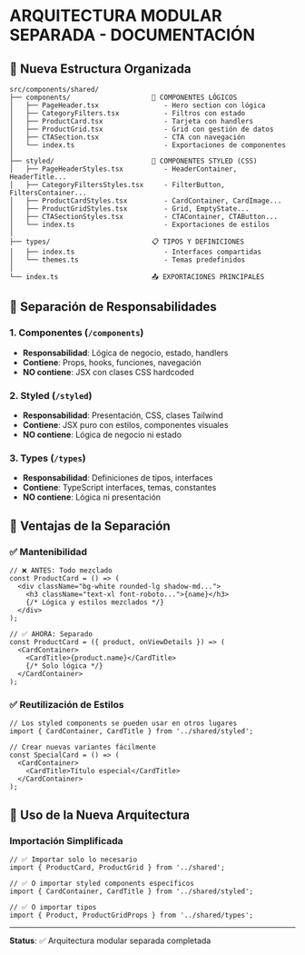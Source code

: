 # ARQUITECTURA MODULAR SEPARADA - DOCUMENTACIÓN

## 📁 Nueva Estructura Organizada

```
src/components/shared/
├── components/                    🧩 COMPONENTES LÓGICOS
│   ├── PageHeader.tsx                - Hero section con lógica
│   ├── CategoryFilters.tsx           - Filtros con estado
│   ├── ProductCard.tsx               - Tarjeta con handlers
│   ├── ProductGrid.tsx               - Grid con gestión de datos  
│   ├── CTASection.tsx                - CTA con navegación
│   └── index.ts                      - Exportaciones de componentes
│
├── styled/                        🎨 COMPONENTES STYLED (CSS)
│   ├── PageHeaderStyles.tsx          - HeaderContainer, HeaderTitle...
│   ├── CategoryFiltersStyles.tsx     - FilterButton, FiltersContainer...
│   ├── ProductCardStyles.tsx         - CardContainer, CardImage...
│   ├── ProductGridStyles.tsx         - Grid, EmptyState...
│   ├── CTASectionStyles.tsx          - CTAContainer, CTAButton...
│   └── index.ts                      - Exportaciones de estilos
│
├── types/                         📋 TIPOS Y DEFINICIONES  
│   ├── index.ts                      - Interfaces compartidas
│   └── themes.ts                     - Temas predefinidos
│
└── index.ts                       📤 EXPORTACIONES PRINCIPALES
```

## 🔧 Separación de Responsabilidades

### 1. **Componentes** (`/components`)
- **Responsabilidad**: Lógica de negocio, estado, handlers
- **Contiene**: Props, hooks, funciones, navegación
- **NO contiene**: JSX con clases CSS hardcoded

### 2. **Styled** (`/styled`)  
- **Responsabilidad**: Presentación, CSS, clases Tailwind
- **Contiene**: JSX puro con estilos, componentes visuales
- **NO contiene**: Lógica de negocio ni estado

### 3. **Types** (`/types`)
- **Responsabilidad**: Definiciones de tipos, interfaces
- **Contiene**: TypeScript interfaces, temas, constantes
- **NO contiene**: Lógica ni presentación

## 🎯 Ventajas de la Separación

### ✅ **Mantenibilidad**
```tsx
// ❌ ANTES: Todo mezclado
const ProductCard = () => (
  <div className="bg-white rounded-lg shadow-md...">
    <h3 className="text-xl font-roboto...">{name}</h3>
    {/* Lógica y estilos mezclados */}
  </div>
);

// ✅ AHORA: Separado
const ProductCard = ({ product, onViewDetails }) => (
  <CardContainer>
    <CardTitle>{product.name}</CardTitle>
    {/* Solo lógica */}
  </CardContainer>
);
```

### ✅ **Reutilización de Estilos**
```tsx
// Los styled components se pueden usar en otros lugares
import { CardContainer, CardTitle } from '../shared/styled';

// Crear nuevas variantes fácilmente
const SpecialCard = () => (
  <CardContainer>
    <CardTitle>Título especial</CardTitle>
  </CardContainer>
);
```

## 🚀 Uso de la Nueva Arquitectura

### Importación Simplificada
```tsx
// ✅ Importar solo lo necesario
import { ProductCard, ProductGrid } from '../shared';

// ✅ O importar styled components específicos
import { CardContainer, CardTitle } from '../shared/styled';

// ✅ O importar tipos
import { Product, ProductGridProps } from '../shared/types';
```

---
**Status**: ✅ Arquitectura modular separada completada

